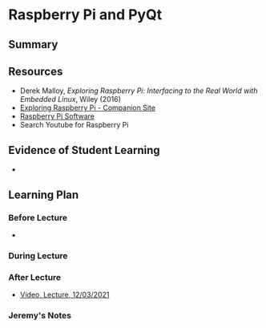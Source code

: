 # Raspberry Pi and PyQt

## Summary




## Resources

 - Derek Malloy, *Exploring Raspberry Pi: Interfacing to the Real World with Embedded Linux*, Wiley (2016)
 - [Exploring Raspberry Pi - Companion Site](http://exploringrpi.com/)
 - [Raspberry Pi Software](https://www.raspberrypi.com/software/)
 - Search Youtube for Raspberry Pi

##  Evidence of Student Learning

  - 

## Learning Plan


### Before Lecture

  - 

### During Lecture



### After Lecture

   - [Video, Lecture, 12/03/2021]()  

### Jeremy's Notes


